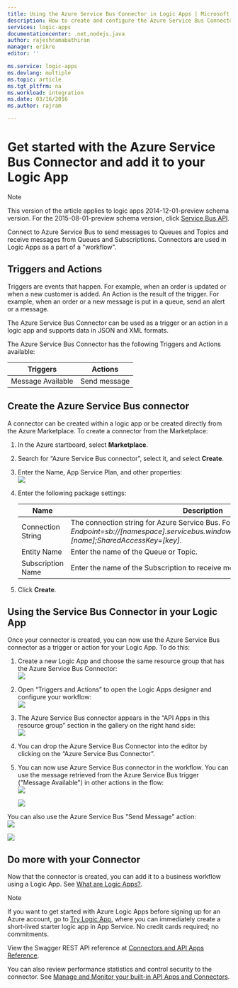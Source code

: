 ```yaml
---
title: Using the Azure Service Bus Connector in Logic Apps | Microsoft Azure App Service
description: How to create and configure the Azure Service Bus Connector or API app and use it in a logic app in Azure App Service
services: logic-apps
documentationcenter: .net,nodejs,java
author: rajeshramabathiran
manager: erikre
editor: ''

ms.service: logic-apps
ms.devlang: multiple
ms.topic: article
ms.tgt_pltfrm: na
ms.workload: integration
ms.date: 03/16/2016
ms.author: rajram

---
```

# Get started with the Azure Service Bus Connector and add it to your Logic App
> [!NOTE]
> This version of the article applies to logic apps 2014-12-01-preview schema version. For the 2015-08-01-preview schema version, click [Service Bus API](../connectors/connectors-create-api-servicebus.md).
> 
> 

Connect to Azure Service Bus to send messages to Queues and Topics and receive messages from Queues and Subscriptions. Connectors are used in Logic Apps as a part of a "workflow". 

## Triggers and Actions
Triggers are events that happen. For example, when an order is updated or when a new customer is added. An Action is the result of the trigger. For example, when an order or a new message is put in a queue, send an alert or a message.  

The Azure Service Bus Connector can be used as a trigger or an action in a logic app and supports data in JSON and XML formats.

The Azure Service Bus Connector has the following Triggers and Actions available:

| Triggers | Actions |
| --- | --- |
| Message Available |Send message |

## Create the Azure Service Bus connector
A connector can be created within a logic app or be created directly from the Azure Marketplace. To create a connector from the Marketplace:  

1. In the Azure startboard, select **Marketplace**.
2. Search for “Azure Service Bus connector”, select it, and select **Create**.
3. Enter the Name, App Service Plan, and other properties:  
    ![](./media/app-service-logic-connector-azureservicebus/img1.PNG)
4. Enter the following package settings:
   
   | Name | Description |
   | --- | --- |
   | Connection String |The connection string for Azure Service Bus. For example, enter: *Endpoint=sb://[namespace].servicebus.windows.net;SharedAccessKeyName=[name];SharedAccessKey=[key]*. |
   | Entity Name |Enter the name of the Queue or Topic. |
   | Subscription Name |Enter the name of the Subscription to receive messages from. |
5. Click **Create**.

## Using the Service Bus Connector in your Logic App
Once your connector is created, you can now use the Azure Service Bus connector as a trigger or action for your Logic App. To do this:

1. Create a new Logic App and choose the same resource group that has the Azure Service Bus Connector:  
   ![](./media/app-service-logic-connector-azureservicebus/img2.PNG)
2. Open “Triggers and Actions” to open the Logic Apps designer and configure your workflow:  
   ![](./media/app-service-logic-connector-azureservicebus/img3.png)
3. The Azure Service Bus connector appears in the “API Apps in this resource group” section in the gallery on the right hand side:  
    ![](./media/app-service-logic-connector-azureservicebus/img4.PNG)
4. You can drop the Azure Service Bus Connector into the editor by clicking on the “Azure Service Bus Connector”.
5. You can now use Azure Service Bus connector in the workflow. You can use the message retrieved from the Azure Service Bus trigger ("Message Available") in other actions in the flow:  
   ![](./media/app-service-logic-connector-azureservicebus/img5.PNG)  
   
   ![](./media/app-service-logic-connector-azureservicebus/img6.PNG)

You can also use the Azure Service Bus "Send Message" action:  
![](./media/app-service-logic-connector-azureservicebus/img7.PNG)  

![](./media/app-service-logic-connector-azureservicebus/img8.PNG)

## Do more with your Connector
Now that the connector is created, you can add it to a business workflow using a Logic App. See [What are Logic Apps?](app-service-logic-what-are-logic-apps.md).

> [!NOTE]
> If you want to get started with Azure Logic Apps before signing up for an Azure account, go to [Try Logic App](https://tryappservice.azure.com/?appservice=logic), where you can immediately create a short-lived starter logic app in App Service. No credit cards required; no commitments.
> 
> 

View the Swagger REST API reference at [Connectors and API Apps Reference](http://go.microsoft.com/fwlink/p/?LinkId=529766).

You can also review performance statistics and control security to the connector. See [Manage and Monitor your built-in API Apps and Connectors](app-service-logic-monitor-your-connectors.md).

<!--Image references-->
[1]: ./media/app-service-logic-connector-azureservicebus/img1.PNG
[2]: ./media/app-service-logic-connector-azureservicebus/img2.PNG
[3]: ./media/app-service-logic-connector-azureservicebus/img3.png
[4]: ./media/app-service-logic-connector-azureservicebus/img4.PNG
[5]: ./media/app-service-logic-connector-azureservicebus/img5.PNG
[6]: ./media/app-service-logic-connector-azureservicebus/img6.PNG
[7]: ./media/app-service-logic-connector-azureservicebus/img7.PNG
[8]: ./media/app-service-logic-connector-azureservicebus/img8.PNG
